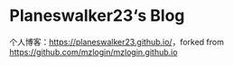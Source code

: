 # Planeswalker23‘s Blog

个人博客：<https://planeswalker23.github.io/>，forked from <https://github.com/mzlogin/mzlogin.github.io>